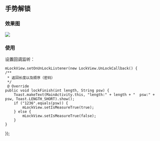## 手势解锁

### 效果图 

![](http://i.imgur.com/G4FUSxH.gif)

### 使用

设置回调监听：

    mLockView.setOnUnLockListener(new LockView.UnLockCallback() {
	/**
	 * 返回长度以及顺序（密码）
	 */
	 @ Override
	public void lockFinish(int length, String psw) {
		Toast.makeText(MainActivity.this, "length:" + length + "  psw:" + psw, Toast.LENGTH_SHORT).show();
		if ("1236".equals(psw)) {
			mLockView.setIsMeasureTrue(true);
		} else {
			mLockView.setIsMeasureTrue(false);
		}
	}
});
